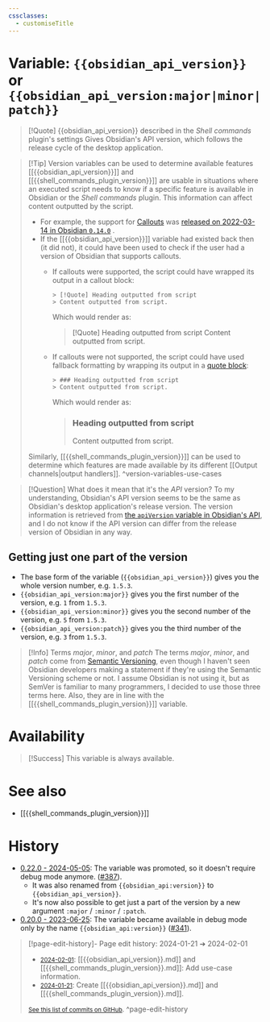 ```yaml
---
cssclasses:
  - customiseTitle
---
```

# Variable: `{{obsidian_api_version}}` or `{{obsidian_api_version:major|minor|patch}}`
> [!Quote] {{obsidian_api_version}} described in the *Shell commands* plugin's settings
> Gives Obsidian's API version, which follows the release cycle of the desktop application.

> [!Tip] Version variables can be used to determine available features
> [[{{obsidian_api_version}}]] and [[{{shell_commands_plugin_version}}]] are usable in situations where an executed script needs to know if a specific feature is available in Obsidian or the _Shell commands_ plugin. This information can affect content outputted by the script.
> - For example, the support for [Callouts](https://help.obsidian.md/Editing+and+formatting/Callouts) was [released on 2022-03-14 in Obsidian `0.14.0`](https://obsidian.md/changelog/2022-03-14-desktop-v0.14.0/) .
> - If the [[{{obsidian_api_version}}]] variable had existed back then (it did not), it could have been used to check if the user had a version of Obsidian that supports callouts.
>     - If callouts were supported, the script could have wrapped its output in a callout block:
>         ```
>         > [!Quote] Heading outputted from script
>         > Content outputted from script.
>         ```
>         
>         Which would render as:
>         > [!Quote] Heading outputted from script
>         > Content outputted from script.
>         
>     - If callouts were not supported, the script could have used fallback formatting by wrapping its output in a [quote block](https://help.obsidian.md/Editing+and+formatting/Basic+formatting+syntax#Quotes):
>         ```
>         > ### Heading outputted from script
>         > Content outputted from script.
>         ```
>         
>         Which would render as:
>         > ### Heading outputted from script
>         > Content outputted from script.
> 
> Similarly, [[{{shell_commands_plugin_version}}]] can be used to determine which features are made available by its different [[Output channels|output handlers]].
> ^version-variables-use-cases

> [!Question] What does it mean that it's the _API_ version?
> To my understanding, Obsidian's API version seems to be the same as Obsidian's desktop application's release version. The version information is retrieved from [the `apiVersion` variable in Obsidian's API](https://github.com/obsidianmd/obsidian-api/blob/da7309d0f22c073ca6eb0fe95c0eeee055a235a7/obsidian.d.ts#L369-L374), and I do not know if the API version can differ from the release version of Obsidian in any way. 

## Getting just one part of the version

- The base form of the variable (`{{obsidian_api_version}}`) gives you the whole version number, e.g. `1.5.3`.
- `{{obsidian_api_version:major}}` gives you the first number of the version, e.g. `1` from `1.5.3`.
- `{{obsidian_api_version:minor}}` gives you the second number of the version, e.g. `5` from `1.5.3`.
- `{{obsidian_api_version:patch}}` gives you the third number of the version, e.g. `3` from `1.5.3`.

> [!Info] Terms _major_, _minor_, and _patch_
 The terms _major_, _minor_, and _patch_ come from [Semantic Versioning](https://semver.org), even though I haven't seen Obsidian developers making a statement if they're using the Semantic Versioning scheme or not. I assume Obsidian is not using it, but as SemVer is familiar to many programmers, I decided to use those three terms here. Also, they are in line with the [[{{shell_commands_plugin_version}}]] variable.

# Availability

> [!Success] This variable is always available.
# See also
- [[{{shell_commands_plugin_version}}]]

# History
- [0.22.0 - 2024-05-05](https://github.com/Taitava/obsidian-shellcommands/blob/main/CHANGELOG.md#0220---2024-05-05): The variable was promoted, so it doesn't require debug mode anymore. ([#387](https://github.com/Taitava/obsidian-shellcommands/issues/387)).
    - It was also renamed from `{{obsidian_api:version}}` to `{{obsidian_api_version}}`.
    - It's now also possible to get just a part of the version by a new argument `:major` / `:minor` / `:patch`.
- [0.20.0 - 2023-06-25](https://github.com/Taitava/obsidian-shellcommands/blob/main/CHANGELOG.md#0200---2023-06-25): The variable became available in debug mode only by the name `{{obsidian_api:version}}` ([#341](https://github.com/Taitava/obsidian-shellcommands/issues/341)).


> [!page-edit-history]- Page edit history: 2024-01-21 &#10132; 2024-02-01
> - [<small>2024-02-01</small>](https://github.com/Taitava/obsidian-shellcommands-documentation/commit/83d5fc557a1833a7bfa3c5d8945cfca1dfd423b2): [[{{obsidian_api_version}}.md]] and [[{{shell_commands_plugin_version}}.md]]: Add use-case information.
> - [<small>2024-01-21</small>](https://github.com/Taitava/obsidian-shellcommands-documentation/commit/a94285bc786c5c827a89adb660162cb1f8f7bee0): Create [[{{obsidian_api_version}}.md]] and [[{{shell_commands_plugin_version}}.md]].
> 
> [<small>See this list of commits on GitHub</small>](https://github.com/Taitava/obsidian-shellcommands-documentation/commits/main/Variables/%7B%7Bobsidian_api_version%7D%7D.md).
> ^page-edit-history